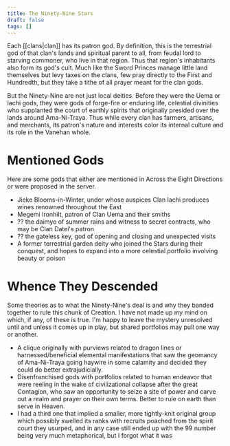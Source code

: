 ```yaml
---
title: The Ninety-Nine Stars
draft: false
tags: []
---
```


Each [[clans|clan]] has its patron god. By definition, this is the terrestrial god of that clan's lands and spiritual parent to all, from feudal lord to starving commoner, who live in that region. Thus that region's inhabitants also form its god's cult. Much like the Sword Princes manage little land themselves but levy taxes on the clans, few pray directly to the First and Hundredth, but they take a tithe of all prayer meant for the clan gods.

But the Ninety-Nine are not just local deities. Before they were the Uema or Iachi gods, they were gods of forge-fire or enduring life, celestial divinities who supplanted the court of earthly spirits that originally presided over the lands around Ama-Ni-Traya. Thus while every clan has farmers, artisans, and merchants, its patron's nature and interests color its internal culture and its role in the Vanehan whole.

# Mentioned Gods
Here are some gods that either are mentioned in Across the Eight Directions or were proposed in the server.
- Jieke Blooms-in-Winter, under whose auspices Clan Iachi produces wines renowned throughout the East
- Megemi Ironhilt, patron of Clan Uema and their smiths
- ?? the daimyo of summer rains and witness to secret contracts, who may be Clan Datei's patron
- ?? the gateless key, god of opening and closing and unexpected visits
- A former terrestrial garden deity who joined the Stars during their conquest, and hopes to expand into a more celestial portfolio involving beauty or poison

# Whence They Descended

Some theories as to what the Ninety-Nine's deal is and why they banded together to rule this chunk of Creation. I have not made up my mind on which, if any, of these is true. I'm happy to leave the mystery unresolved until and unless it comes up in play, but shared portfolios may pull one way or another.

- A clique originally with purviews related to dragon lines or harnessed/beneficial elemental manifestations that saw the geomancy of Ama-Ni-Traya going haywire in some calamity and decided they could do better extrajudicially.
- Disenfranchised gods with portfolios related to human endeavor that were reeling in the wake of civilizational collapse after the great Contagion, who saw an opportunity to seize a site of power and carve out a realm and prayer on their own terms. Better to rule on earth than serve in Heaven.
- I had a third one that implied a smaller, more tightly-knit original group which possibly swelled its ranks with recruits poached from the spirit court they usurped, and in any case still ended up with the 99 number being very much metaphorical, but I forgot what it was